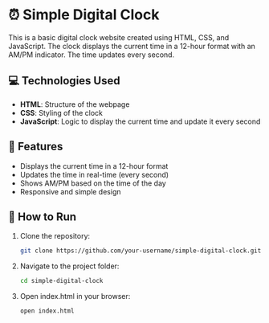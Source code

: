 # ⏰ Simple Digital Clock

This is a basic digital clock website created using HTML, CSS, and JavaScript. The clock displays the current time in a 12-hour format with an AM/PM indicator. The time updates every second.

## 💻 Technologies Used

- **HTML**: Structure of the webpage
- **CSS**: Styling of the clock
- **JavaScript**: Logic to display the current time and update it every second

## 🌟 Features

- Displays the current time in a 12-hour format
- Updates the time in real-time (every second)
- Shows AM/PM based on the time of the day
- Responsive and simple design


## 🚀 How to Run

1. Clone the repository:

   ```bash
   git clone https://github.com/your-username/simple-digital-clock.git
2. Navigate to the project folder:

   ```bash
   cd simple-digital-clock
3. Open index.html in your browser:

   ```bash
   open index.html
